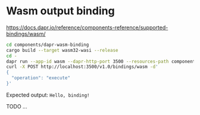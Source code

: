 # Wasm output binding
https://docs.dapr.io/reference/components-reference/supported-bindings/wasm/

```bash
cd components/dapr-wasm-binding 
cargo build --target wasm32-wasi --release
cd -
dapr run --app-id wasm --dapr-http-port 3500 --resources-path components &
curl -X POST http://localhost:3500/v1.0/bindings/wasm -d'
{
  "operation": "execute"
}'
```
Expected output: `Hello, binding!`


TODO ...